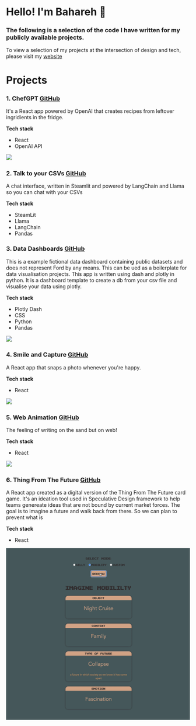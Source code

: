 # Hello! I'm Bahareh 👋

### The following is a selection of the code I have written for my publicly available projects. 
To view a selection of my projects at the intersection of design and tech, please visit my [website](https://www.baharehsaboktakin.com)



# Projects


### 1. ChefGPT [GitHub](https://github.com/TakinB/Chef-GPT) 
It's a React app powered by OpenAI that creates recipes from leftover ingridients in the fridge.

**Tech stack**
- React
- OpenAI API

<img src="https://github.com/TakinB/Chef-GPT/blob/main/public/chef-gpt.gif" >



### 2. Talk to your CSVs [GitHub](https://github.com/TakinB/CSV-LLM-Agent) 
A chat interface, written in Steamlit and powered by LangChain and Llama so you can chat with your CSVs

**Tech stack**
- SteamLit
- Llama
- LangChain
- Pandas


### 3. Data Dashboards [GitHub](https://github.com/TakinB/data-dashboard) 
This is a example fictional data dashboard containing public datasets and does not represent Ford by any means. This can be ued as a boilerplate for data visualisation projects.
This app is written using dash and plotly in python. It is a dashboard template to create a db from your csv file and visualise your data using plotly.

**Tech stack**
- Plotly Dash
- CSS
- Python
- Pandas

<img src="https://github.com/TakinB/data-dashboard/blob/main/demo.gif" >


### 4. Smile and Capture [GitHub](https://github.com/TakinB/Smile-And-Capture) 
A React app that snaps a photo whenever you're happy.

**Tech stack**
- React

<img src="https://github.com/TakinB/Smile-And-Capture/blob/main/new%20smile%20and%20capture%20smaller%20size.gif" >

### 5. Web Animation [GitHub](https://github.com/TakinB/sand-writing-animation) 
The feeling of writing on the sand but on web!

**Tech stack**
- React

<img src="https://github.com/TakinB/sand-writing-animation/blob/main/public/sand%20writing.gif" >

### 6. Thing From The Future [GitHub](https://github.com/TakinB/ThingFromTheFuture) 
A React app created as a digital version of the Thing From The Future card game. It's an ideation tool used in Speculative Design framework to help teams genereate ideas that are not bound by current market forces.
The goal is to imagine a future and walk back from there. So we can plan to prevent what is

**Tech stack**
- React

<img src="https://github.com/TakinB/ThingFromTheFuture/blob/main/media/thing-from-future-mobility.gif" >



